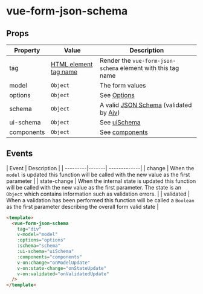 # vue-form-json-schema

## Props

| Property | Value | Description  |
| ---------|-------| -------------|
| tag | [HTML element tag name](https://developer.mozilla.org/en-US/docs/Web/HTML/Element) | Render the `vue-form-json-schema` element with this tag name |
| model | `Object` | The form values |
| options | `Object` | See [Options](options.md) |
| schema | `Object` | A valid [JSON Schema]( http://json-schema.org/) (validated by [Ajv](https://github.com/epoberezkin/ajv)) |
| ui-schema | `Object` | See [uiSchema](ui-schema.md) |
| components | `Object` | See [components](components.md) |

## Events

| Event | Description  |
| ---------|-------| -------------|
| change | When the `model` is updated this function will be called with the new value as the first parameter |
| state-change | When the internal state is updated this function will be called with the new value as the first parameter. The state is an `Object` which contains information such as validation errors. |
| validated | When a validation has been performed this function will be called a `Boolean` as the first parameter describing the overall form valid state |

```html
<template>
  <vue-form-json-schema
    tag="div"
    v-model="model"
    :options="options"
    :schema="schema"
    :ui-schema="uiSchema"
    :components="components"
    v-on:change="onModelUpdate"
    v-on:state-change="onStateUpdate"
    v-on:validated="onValidatedUpdate"
  />
</template>
```
